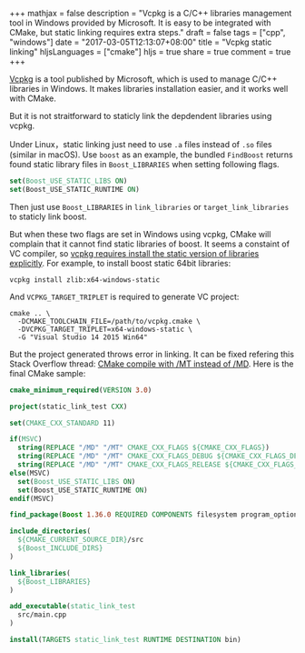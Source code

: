 +++
mathjax = false
description = "Vcpkg is a C/C++ libraries management tool in Windows provided by Microsoft. It is easy to be integrated with CMake, but static linking requires extra steps."
draft = false
tags = ["cpp", "windows"]
date = "2017-03-05T12:13:07+08:00"
title = "Vcpkg static linking"
hljsLanguages = ["cmake"]
hljs = true
share = true
comment = true
+++

[Vcpkg][1] is a tool published by Microsoft, which is used to manage C/C++ libraries in Windows. It makes libraries installation easier, and it works well with CMake.

But it is not straitforward to staticly link the depdendent libraries using vcpkg.

<!--more-->

Under Linux，static linking just need to use `.a` files instead of `.so` files (similar in macOS). Use `boost` as an example, the bundled `FindBoost` returns found static library files in `Boost_LIBRARIES` when setting following flags.

``` cmake
set(Boost_USE_STATIC_LIBS ON)
set(Boost_USE_STATIC_RUNTIME ON)
```

Then just use `Boost_LIBRARIES` in `link_libraries` or `target_link_libraries` to staticly link boost.

But when these two flags are set in Windows using vcpkg, CMake will complain that it cannot find static libraries of boost. It seems a constaint of VC compiler, so [vcpkg requires install the static version of libraries explicitly][2]. For example, to install boost static 64bit libraries:

    vcpkg install zlib:x64-windows-static

And `VCPKG_TARGET_TRIPLET` is required to generate VC project:

    cmake .. \
      -DCMAKE_TOOLCHAIN_FILE=/path/to/vcpkg.cmake \
      -DVCPKG_TARGET_TRIPLET=x64-windows-static \
      -G "Visual Studio 14 2015 Win64"

But the project generated throws error in linking. It can be fixed refering this Stack Overflow thread: [CMake compile with /MT instead of /MD][3]. Here is the final CMake sample:

``` cmake
cmake_minimum_required(VERSION 3.0)

project(static_link_test CXX)

set(CMAKE_CXX_STANDARD 11)

if(MSVC)
  string(REPLACE "/MD" "/MT" CMAKE_CXX_FLAGS ${CMAKE_CXX_FLAGS})
  string(REPLACE "/MD" "/MT" CMAKE_CXX_FLAGS_DEBUG ${CMAKE_CXX_FLAGS_DEBUG})
  string(REPLACE "/MD" "/MT" CMAKE_CXX_FLAGS_RELEASE ${CMAKE_CXX_FLAGS_RELEASE})
else(MSVC)
  set(Boost_USE_STATIC_LIBS ON)
  set(Boost_USE_STATIC_RUNTIME ON)
endif(MSVC)

find_package(Boost 1.36.0 REQUIRED COMPONENTS filesystem program_options) 

include_directories(
  ${CMAKE_CURRENT_SOURCE_DIR}/src
  ${Boost_INCLUDE_DIRS}
)

link_libraries(
  ${Boost_LIBRARIES}
)

add_executable(static_link_test
  src/main.cpp
)

install(TARGETS static_link_test RUNTIME DESTINATION bin)
```

[1]:    https://github.com/Microsoft/vcpkg
[2]:    https://blogs.msdn.microsoft.com/vcblog/2016/11/01/vcpkg-updates-static-linking-is-now-available/
[3]:    http://stackoverflow.com/questions/14172856/cmake-compile-with-mt-instead-of-md
